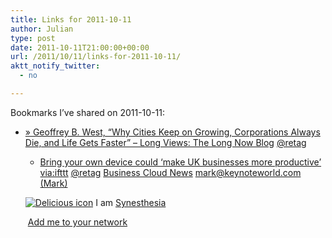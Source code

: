 ```yaml
---
title: Links for 2011-10-11
author: Julian
type: post
date: 2011-10-11T21:00:00+00:00
url: /2011/10/11/links-for-2011-10-11/
aktt_notify_twitter:
  - no

---
```

Bookmarks I&#8217;ve shared on 2011-10-11:

  * [&raquo; Geoffrey B. West, &ldquo;Why Cities Keep on Growing, Corporations Always Die, and Life Gets Faster&rdquo; &#8211; Long Views: The Long Now Blog][1] 
    [@retag][2] </li> 
    
      * [Bring your own device could &#8216;make UK businesses more productive&rsquo;][3] 
        [via:ifttt][4]  [@retag][5]  [Business Cloud News][6] [mark@keynoteworld.com (Mark)][7] </li> </ul> 
        
        <p class="deliciouslink">
          <a href="http://del.icio.us/synesthesia" title="See all my bookmarks on del.icio.us"><img src="https://www.synesthesia.co.uk/images/deliciousicon.jpg" alt="Delicious icon" /></a>&nbsp;I am <a href="http://del.icio.us/synesthesia" title="See all my bookmarks on del.icio.us">Synesthesia</a>
        </p>
        
        <p class="deliciouslink">
          <a href="http://del.icio.us/network?add=synesthesia" title="Add me to your del.icio.us network"><img src="https://www.synesthesia.co.uk/images/add.gif" alt="" /></a>&nbsp;<a href="http://del.icio.us/network?add=synesthesia" title="Add me to your del.icio.us network">Add me to your network</a>
        </p>

 [1]: http://blog.longnow.org/2011/07/26/geoffrey-b-west-%E2%80%9Cwhy-cities-keep-on-growing-corporations-always-die-and-life-gets-faster%E2%80%9D
 [2]: http://www.delicious.com/synesthesia/%40retag
 [3]: http://www.businesscloudnews.com/mobile-cloud/594-bring-your-own-device-could-improve-productivity.html?utm_source=feedburner&utm_medium=feed&utm_campaign=Feed:+BusinessCloudNews+(Business+Cloud+News+RSS+updates)
 [4]: http://www.delicious.com/synesthesia/via%3Aifttt
 [5]: http://www.delicious.com/synesthesia/+%40retag
 [6]: http://www.delicious.com/synesthesia/+Business+Cloud+News
 [7]: http://www.delicious.com/synesthesia/mark%40keynoteworld.com+%28Mark%29